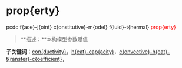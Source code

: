 # prop{erty}
pcdc f{ace}-j{oint} c{onstitutive}-m{odel} f{luid}-t{hermal} <span style='color: red;'>prop{erty}</span>
> **描述：**本构模型参数赋值

**子关键词：**[con{ductivity}](f{ace}-j{oint}/c{onstitutive}-m{odel}/f{luid}-t{hermal}/prop{erty}/con{ductivity}/)，[h{eat}-cap{acity}](f{ace}-j{oint}/c{onstitutive}-m{odel}/f{luid}-t{hermal}/prop{erty}/h{eat}-cap{acity}/)，[c{onvective}-h{eat}-t{ransfer}-c{oefficient}](f{ace}-j{oint}/c{onstitutive}-m{odel}/f{luid}-t{hermal}/prop{erty}/c{onvective}-h{eat}-t{ransfer}-c{oefficient}/)，
